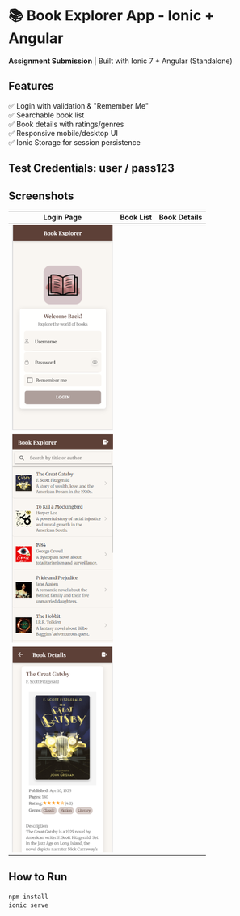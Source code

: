 # 📚 Book Explorer App - Ionic + Angular  

**Assignment Submission** | Built with Ionic 7 + Angular (Standalone)  

## Features  
✅ Login with validation & "Remember Me"  
✅ Searchable book list  
✅ Book details with ratings/genres  
✅ Responsive mobile/desktop UI  
✅ Ionic Storage for session persistence 

## Test Credentials: user / pass123 

## Screenshots  
| Login Page | Book List | Book Details |  
|------------|-----------|--------------|  
| <img src="src/assets/screenshots/login.png" width="200"> |
| <img src="src/assets/screenshots/list.png" width="200"> |
| <img src="src/assets/screenshots/details.png" width="200"> |

## How to Run  
```bash
npm install
ionic serve



